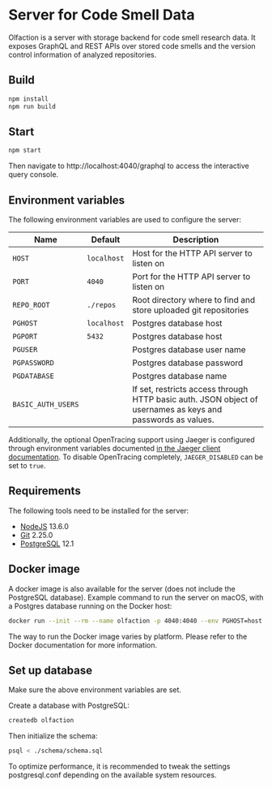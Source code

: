# Server for Code Smell Data

Olfaction is a server with storage backend for code smell research data.
It exposes GraphQL and REST APIs over stored code smells and the version control information of analyzed repositories.

## Build

```sh
npm install
npm run build
```

## Start

```sh
npm start
```

Then navigate to http://localhost:4040/graphql to access the interactive query console.

## Environment variables

The following environment variables are used to configure the server:

| Name               | Default     | Description                                                                                                 |
| ------------------ | ----------- | ----------------------------------------------------------------------------------------------------------- |
| `HOST`             | `localhost` | Host for the HTTP API server to listen on                                                                   |
| `PORT`             | `4040`      | Port for the HTTP API server to listen on                                                                   |
| `REPO_ROOT`        | `./repos`   | Root directory where to find and store uploaded git repositories                                            |
| `PGHOST`           | `localhost` | Postgres database host                                                                                      |
| `PGPORT`           | `5432`      | Postgres database host                                                                                      |
| `PGUSER`           |             | Postgres database user name                                                                                 |
| `PGPASSWORD`       |             | Postgres database password                                                                                  |
| `PGDATABASE`       |             | Postgres database name                                                                                      |
| `BASIC_AUTH_USERS` |             | If set, restricts access through HTTP basic auth. JSON object of usernames as keys and passwords as values. |

Additionally, the optional OpenTracing support using Jaeger is configured through environment variables documented [in the Jaeger client documentation](https://github.com/jaegertracing/jaeger-client-node#environment-variables).
To disable OpenTracing completely, `JAEGER_DISABLED` can be set to `true`.

## Requirements

The following tools need to be installed for the server:

- [NodeJS](https://nodejs.org/) 13.6.0
- [Git](https://git-scm.com/) 2.25.0
- [PostgreSQL](https://www.postgresql.org/) 12.1

## Docker image

A docker image is also available for the server (does not include the PostgreSQL database).
Example command to run the server on macOS, with a Postgres database running on the Docker host:

```sh
docker run --init --rm --name olfaction -p 4040:4040 --env PGHOST=host.docker.internal --env PGUSER=$USER --env PGDATABASE=olfaction felixfbecker/olfaction
```

The way to run the Docker image varies by platform. Please refer to the Docker documentation for more information.

## Set up database

Make sure the above environment variables are set.

Create a database with PostgreSQL:

```sh
createdb olfaction
```

Then initialize the schema:

```sh
psql < ./schema/schema.sql
```

To optimize performance, it is recommended to tweak the settings postgresql.conf depending on the available system resources.
